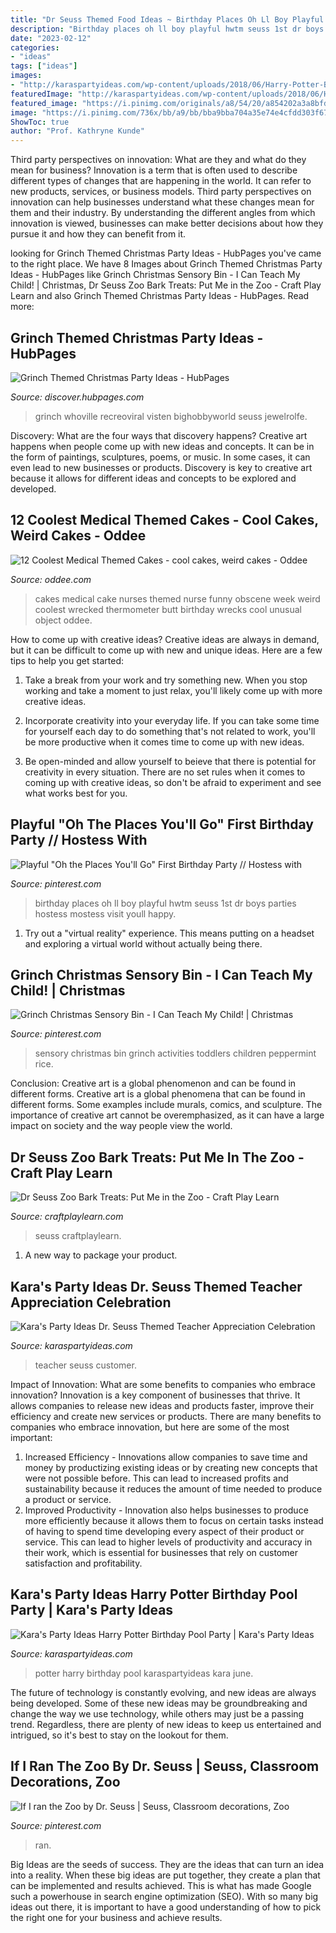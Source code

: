 ```yaml
---
title: "Dr Seuss Themed Food Ideas ~ Birthday Places Oh Ll Boy Playful Hwtm Seuss 1st Dr Boys Parties Hostess Mostess Visit Youll Happy"
description: "Birthday places oh ll boy playful hwtm seuss 1st dr boys parties hostess mostess visit youll happy"
date: "2023-02-12"
categories:
- "ideas"
tags: ["ideas"]
images:
- "http://karaspartyideas.com/wp-content/uploads/2018/06/Harry-Potter-Birthday-Pool-Party-via-Kara_s-Party-Ideas-KarasPartyIdeas.com_.png"
featuredImage: "http://karaspartyideas.com/wp-content/uploads/2018/06/Harry-Potter-Birthday-Pool-Party-via-Kara_s-Party-Ideas-KarasPartyIdeas.com_.png"
featured_image: "https://i.pinimg.com/originals/a8/54/20/a854202a3a8bfdeffec0a8886f982d10.jpg"
image: "https://i.pinimg.com/736x/bb/a9/bb/bba9bba704a35e74e4cfdd303f677d4d.jpg"
ShowToc: true
author: "Prof. Kathryne Kunde"
---
```



Third party perspectives on innovation: What are they and what do they mean for business?
Innovation is a term that is often used to describe different types of changes that are happening in the world. It can refer to new products, services, or business models. Third party perspectives on innovation can help businesses understand what these changes mean for them and their industry. By understanding the different angles from which innovation is viewed, businesses can make better decisions about how they pursue it and how they can benefit from it.

	

		
looking for Grinch Themed Christmas Party Ideas - HubPages you've came to the right place. We have 8 Images about Grinch Themed Christmas Party Ideas - HubPages like Grinch Christmas Sensory Bin - I Can Teach My Child! | Christmas, Dr Seuss Zoo Bark Treats: Put Me in the Zoo - Craft Play Learn and also Grinch Themed Christmas Party Ideas - HubPages. Read more:
		
    
## Grinch Themed Christmas Party Ideas - HubPages

<img loading=lazy src="https://images.saymedia-content.com/.image/c_limit%2Ccs_srgb%2Cfl_progressive%2Cq_auto:good%2Cw_700/MTc2Mjg2MDA3NjM2ODYyMTQy/grinch-themed-christmas-party-ideas.jpg" onerror="this.onerror=null;this.src='https://tse4.mm.bing.net/th?id=OIP.Y1HILTikAukAOolW7362dwHaLH&amp;pid=15.1';" alt="Grinch Themed Christmas Party Ideas - HubPages">

_Source: discover.hubpages.com_

>grinch whoville recreoviral visten bighobbyworld seuss jewelrolfe. 

	

Discovery: What are the four ways that discovery happens?
Creative art happens when people come up with new ideas and concepts. It can be in the form of paintings, sculptures, poems, or music. In some cases, it can even lead to new businesses or products. Discovery is key to creative art because it allows for different ideas and concepts to be explored and developed.

    
## 12 Coolest Medical Themed Cakes - Cool Cakes, Weird Cakes - Oddee

<img loading=lazy src="https://www.oddee.com/wp-content/uploads/_media/imgs/articles2/a97107_g074_10-bottom2.jpg" onerror="this.onerror=null;this.src='https://tse4.mm.bing.net/th?id=OIP.oqZvw2gA6zoIkxhyoNNqjAHaJN&amp;pid=15.1';" alt="12 Coolest Medical Themed Cakes - cool cakes, weird cakes - Oddee">

_Source: oddee.com_

>cakes medical cake nurses themed nurse funny obscene week weird coolest wrecked thermometer butt birthday wrecks cool unusual object oddee. 

	

How to come up with creative ideas?
Creative ideas are always in demand, but it can be difficult to come up with new and unique ideas. Here are a few tips to help you get started:
1. Take a break from your work and try something new. When you stop working and take a moment to just relax, you'll likely come up with more creative ideas.

2. Incorporate creativity into your everyday life. If you can take some time for yourself each day to do something that's not related to work, you'll be more productive when it comes time to come up with new ideas.

3. Be open-minded and allow yourself to beieve that there is potential for creativity in every situation. There are no set rules when it comes to coming up with creative ideas, so don't be afraid to experiment and see what works best for you.

    
## Playful &quot;Oh The Places You&#039;ll Go&quot; First Birthday Party // Hostess With

<img loading=lazy src="https://i.pinimg.com/736x/bb/a9/bb/bba9bba704a35e74e4cfdd303f677d4d.jpg" onerror="this.onerror=null;this.src='https://tse3.mm.bing.net/th?id=OIP.QRqpYOYIYXnTHwXSnJP40wHaKX&amp;pid=15.1';" alt="Playful &quot;Oh the Places You&#039;ll Go&quot; First Birthday Party // Hostess with">

_Source: pinterest.com_

>birthday places oh ll boy playful hwtm seuss 1st dr boys parties hostess mostess visit youll happy. 

	

1. Try out a "virtual reality" experience. This means putting on a headset and exploring a virtual world without actually being there.

    
## Grinch Christmas Sensory Bin - I Can Teach My Child! | Christmas

<img loading=lazy src="https://i.pinimg.com/736x/76/3e/d7/763ed7926230c76076c8bfe8eb14020b.jpg" onerror="this.onerror=null;this.src='https://tse2.mm.bing.net/th?id=OIP.lnLSLwJkJUxB_gz7NaczaQHaK6&amp;pid=15.1';" alt="Grinch Christmas Sensory Bin - I Can Teach My Child! | Christmas">

_Source: pinterest.com_

>sensory christmas bin grinch activities toddlers children peppermint rice. 

	

Conclusion: Creative art is a global phenomenon and can be found in different forms.
Creative art is a global phenomena that can be found in different forms. Some examples include murals, comics, and sculpture. The importance of creative art cannot be overemphasized, as it can have a large impact on society and the way people view the world.

    
## Dr Seuss Zoo Bark Treats: Put Me In The Zoo - Craft Play Learn

<img loading=lazy src="https://www.craftplaylearn.com/wp-content/uploads/2019/12/Final-3-1.jpg" onerror="this.onerror=null;this.src='https://tse1.mm.bing.net/th?id=OIP.lwheMW2lcBq_A6gkR2aU1AHaLH&amp;pid=15.1';" alt="Dr Seuss Zoo Bark Treats: Put Me in the Zoo - Craft Play Learn">

_Source: craftplaylearn.com_

>seuss craftplaylearn. 

	

1. A new way to package your product.

    
## Kara&#039;s Party Ideas Dr. Seuss Themed Teacher Appreciation Celebration

<img loading=lazy src="https://www.karaspartyideas.com/wp-content/uploads/2012/05/teacherappreciation_Staff_web_600x750.jpg" onerror="this.onerror=null;this.src='https://tse2.mm.bing.net/th?id=OIP._OMjY_XkphhZA10TbQkvSwHaJQ&amp;pid=15.1';" alt="Kara&#039;s Party Ideas Dr. Seuss Themed Teacher Appreciation Celebration">

_Source: karaspartyideas.com_

>teacher seuss customer. 

	

Impact of Innovation: What are some benefits to companies who embrace innovation?
Innovation is a key component of businesses that thrive. It allows companies to release new ideas and products faster, improve their efficiency and create new services or products. There are many benefits to companies who embrace innovation, but here are some of the most important: 
1. Increased Efficiency - Innovations allow companies to save time and money by productizing existing ideas or by creating new concepts that were not possible before. This can lead to increased profits and sustainability because it reduces the amount of time needed to produce a product or service. 
2. Improved Productivity - Innovation also helps businesses to produce more efficiently because it allows them to focus on certain tasks instead of having to spend time developing every aspect of their product or service. This can lead to higher levels of productivity and accuracy in their work, which is essential for businesses that rely on customer satisfaction and profitability.

    
## Kara&#039;s Party Ideas Harry Potter Birthday Pool Party | Kara&#039;s Party Ideas

<img loading=lazy src="http://karaspartyideas.com/wp-content/uploads/2018/06/Harry-Potter-Birthday-Pool-Party-via-Kara_s-Party-Ideas-KarasPartyIdeas.com_.png" onerror="this.onerror=null;this.src='https://tse3.mm.bing.net/th?id=OIP.91OO2F6P4DbUBV-1bCXLHAHaLH&amp;pid=15.1';" alt="Kara&#039;s Party Ideas Harry Potter Birthday Pool Party | Kara&#039;s Party Ideas">

_Source: karaspartyideas.com_

>potter harry birthday pool karaspartyideas kara june. 

	

The future of technology is constantly evolving, and new ideas are always being developed. Some of these new ideas may be groundbreaking and change the way we use technology, while others may just be a passing trend. Regardless, there are plenty of new ideas to keep us entertained and intrigued, so it's best to stay on the lookout for them.

    
## If I Ran The Zoo By Dr. Seuss | Seuss, Classroom Decorations, Zoo

<img loading=lazy src="https://i.pinimg.com/originals/a8/54/20/a854202a3a8bfdeffec0a8886f982d10.jpg" onerror="this.onerror=null;this.src='https://tse3.mm.bing.net/th?id=OIP.T3UJeGt9eX2tZOvVh4CCxwHaJ4&amp;pid=15.1';" alt="If I ran the Zoo by Dr. Seuss | Seuss, Classroom decorations, Zoo">

_Source: pinterest.com_

>ran. 

	

Big Ideas are the seeds of success. They are the ideas that can turn an idea into a reality. When these big ideas are put together, they create a plan that can be implemented and results achieved. This is what has made Google such a powerhouse in search engine optimization (SEO). With so many big ideas out there, it is important to have a good understanding of how to pick the right one for your business and achieve results.

